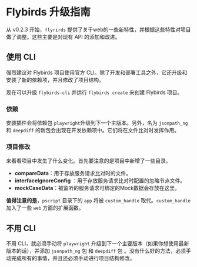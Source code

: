 # Flybirds  升级指南



从 v0.2.3 开始，`flyrirds` 提供了关于web的一些新特性，并根据这些特性对项目做了调整。这些主要是对现有 API 的添加和改进。



## 使用 CLI

强烈建议对 Flybirds 项目使用官方 CLI。除了开发和部署工具之外，它还升级和安装了新的依赖项，并且修改了项目结构。

现在可以升级 `flybirds-cli` 并运行 `flybirds create` 来创建 Flybirds  项目。



### 依赖

安装插件会将依赖包 `playwright`升级到下一个主版本。另外，名为 `jsonpath_ng`  和  `deepdiff` 的新包会出现在开发依赖项中。它们将在文件比对时发挥作用。



### 项目修改

来看看项目中发生了什么变化。首先要注意的是项目中新增了一些目录。

- **compareData**：用于存放服务请求比对时的文件。
- **interfaceIgnoreConfig** ：用于存放服务请求比对时配置的忽略节点文件。
- **mockCaseData**：被监听的服务请求可绑定的Mock数据会存放在这里。



**值得注意的是**，`pscript` 目录下的 `app` 将被  `custom_handle` 取代。`custom_handle` 加入了一些 `web` 方面的扩展函数。



## 不用 CLI

不用 CLI，就必须手动将 `playwright` 升级到下一个主要版本（如果你想使用最新版本的话），并添加 `jsonpath_ng`   包 和  `deepdiff` 包 。没有什么好的方法，必须手动完成所有的事情，并且还必须手动进行项目结构修改。

